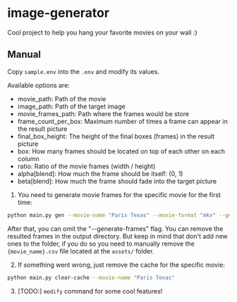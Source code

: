 # image-generator
Cool project to help you hang your favorite movies on your wall :)

## Manual

Copy `sample.env` into the `.env` and modify its values.

Available options are:
* movie_path: Path of the movie
* image_path: Path of the target image
* movie_frames_path: Path where the frames would be store
* frame_count_per_box: Maximum number of times a frame can appear in the result picture
* final_box_height: The height of the final boxes (frames) in the result picture
* box: How many frames should be located on top of each other on each column
* ratio: Ratio of the movie frames (width / height)
* alpha\[blend\]: How much the frame should be itself: (0, 1)
* beta\[blend\]: How much the frame should fade into the target picture


1) You need to generate movie frames for the specific movie for the first time:
```bash
python main.py gen --movie-name "Paris Texas" --movie-format "mkv" --generate-frames
```

After that, you can omit the "--generate-frames" flag.
You can remove the resulted frames in the output directory. But keep in mind that don't add new ones to the folder, if you do so you need to manually remove the `{movie_name}.csv` file located at the `assets/` folder.

2) If something went wrong, just remove the cache for the specific movie:

```bash
python main.py clear-cache --movie-name "Paris Texas"
```

3) \[TODO:\] `modify` command for some cool features!


